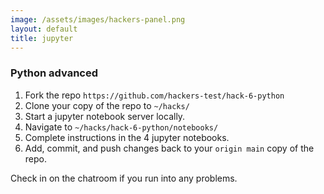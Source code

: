 ```yaml
---
image: /assets/images/hackers-panel.png
layout: default
title: jupyter
---
```




### Python advanced

1. Fork the repo `https://github.com/hackers-test/hack-6-python`
2. Clone your copy of the repo to `~/hacks/`
3. Start a jupyter notebook server locally.
4. Navigate to `~/hacks/hack-6-python/notebooks/`
5. Complete instructions in the 4 jupyter notebooks.
6. Add, commit, and push changes back to your `origin main` copy of the repo.


Check in on the chatroom if you run into any problems.